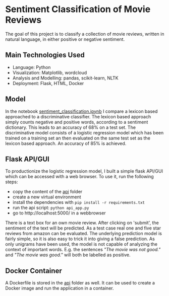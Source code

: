 # Sentiment Classification of Movie Reviews
The goal of this project is to classify a collection of movie reviews, written in natural language, in either positive or negative sentiment.

## Main Technologies Used
- Language: Python 
- Visualization: Matplotlib, wordcloud
- Analysis and Modelling: pandas, scikit-learn, NLTK
- Deployment: Flask, HTML, Docker

## Model
In the notebook [sentiment_classification.ipynb](https://github.com/raffaelk/nlp-basics/blob/main/sentiment_classification.ipynb) I compare a lexicon based approached to a discriminative classifier. The lexicon based approach simply counts negative and positive words, according to a sentiment dictionary. This leads to an accuracy of 68% on a test set. The discriminative model consists of a logistic regression model which has been trained on a training set an then evaluated on the same test set as the lexicon based approach. An accuracy of 85% is achieved.

## Flask API/GUI
To productionize the logistic regression model, I built a simple flask API/GUI which can be accessed with a web browser. To use it, run the following steps:
- copy the content of the [api](https://github.com/raffaelk/nlp-basics/tree/main/api) folder
- create a new virtual environment
- install the dependencies with `pip install -r requirements.txt`
- run the api script: `python api_app.py`
- go to http://localhost:5000/ in a webbrowser

There is a text box for an own movie review. After clicking on 'submit', the sentiment of the text will be predicted. As a test case real one and five star reviews from amazon can be evaluated. The underlying prediction model is fairly simple, so it is also easy to trick it into giving a false prediction. As only unigrams have been used, the model is not capable of analyzing the context of important words. E.g. the sentences *"The movie was not good."* and *"The movie was good."* will both be labelled as positive.

## Docker Container
A Dockerfile is stored in the [api](https://github.com/raffaelk/nlp-basics/tree/main/api) folder as well. It can be used to create a Docker image and run the application in a container.
